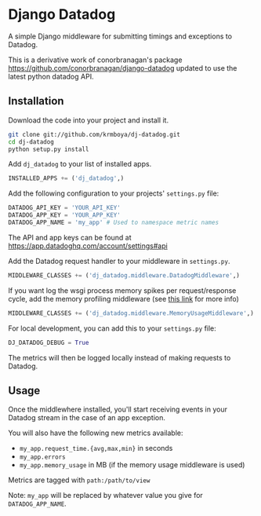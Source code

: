 # Django Datadog

A simple Django middleware for submitting timings and exceptions to Datadog.

This is a derivative work of conorbranagan's package 
https://github.com/conorbranagan/django-datadog updated to use the latest python
datadog API.

## Installation

Download the code into your project and install it.

```bash
git clone git://github.com/krmboya/dj-datadog.git
cd dj-datadog
python setup.py install
```

Add `dj_datadog` to your list of installed apps.

```python
INSTALLED_APPS += ('dj_datadog',)
```

Add the following configuration to your projects' `settings.py` file:

```python
DATADOG_API_KEY = 'YOUR_API_KEY'
DATADOG_APP_KEY = 'YOUR_APP_KEY'
DATADOG_APP_NAME = 'my_app' # Used to namespace metric names
```

The API and app keys can be found at https://app.datadoghq.com/account/settings#api

Add the Datadog request handler to your middleware in `settings.py`.

```python
MIDDLEWARE_CLASSES += ('dj_datadog.middleware.DatadogMiddleware',)
```

If you want log the wsgi process memory spikes per request/response cycle, add 
the memory profiling middleware (see [this link][1] for more info)

[1]: https://stackoverflow.com/a/12254394

```python
MIDDLEWARE_CLASSES += ('dj_datadog.middleware.MemoryUsageMiddleware',)
```

For local development, you can add this to your `settings.py` file:

```python
DJ_DATADOG_DEBUG = True
```

The metrics will then be logged locally instead of making requests to Datadog.

## Usage

Once the middlewhere installed, you'll start receiving events in your Datadog
stream in the case of an app exception.

You will also have the following new metrics available:

- `my_app.request_time.{avg,max,min}` in seconds
- `my_app.errors`
- `my_app.memory_usage` in MB (if the memory usage middleware is used)

Metrics are tagged with `path:/path/to/view`

Note: `my_app` will be replaced by whatever value you give for `DATADOG_APP_NAME`.
